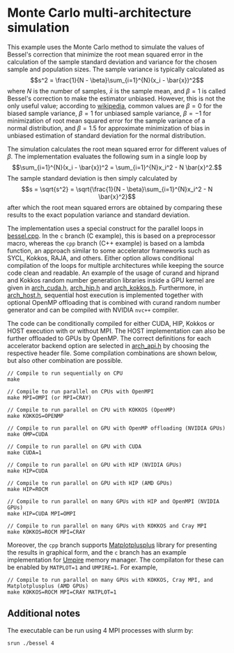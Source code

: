 # Monte Carlo multi-architecture simulation

This example uses the Monte Carlo method to simulate the values of Bessel's correction that minimize the root mean squared error in the calculation of the sample standard deviation and variance for the chosen sample and population sizes. The sample variance is typically calculated as $$s^2 = \frac{1}{N - \beta}\sum_{i=1}^{N}(x_i - \bar{x})^2$$ where $N$ is the number of samples, $\bar{x}$ is the sample mean, and $\beta = 1$ is called Bessel's correction to make the estimator unbiased. However, this is not the only useful value; according to [wikipedia](https://en.wikipedia.org/wiki/Variance#Population_variance_and_sample_variance), common values are $\beta = 0$ for the biased sample variance, $\beta = 1$ for unbiased sample variance, $\beta = -1$ for minimization of root mean squared error for the sample variance of a normal distribution, and $\beta = 1.5$ for approximate minimization of bias in unbiased estimation of standard deviation for the normal distribution.

The simulation calculates the root mean squared error for different values of $\beta$. The implementation evaluates the following sum in a single loop by $$\sum_{i=1}^{N}(x_i - \bar{x})^2 = \sum_{i=1}^{N}x_i^2 - N \bar{x}^2.$$ The sample standard deviation is then simply calculated by $$s = \sqrt{s^2} = \sqrt{\frac{1}{N - \beta}\sum_{i=1}^{N}x_i^2 - N \bar{x}^2}$$ after which the root mean squared errors are obtained by comparing these results to the exact population variance and standard deviation.


The implementation uses a special construct for the parallel loops in [bessel.cpp](src/bessel.cpp). In the `c` branch (C example), this is based on a preprocessor macro, whereas the `cpp` branch (C++ example) is based on a lambda function, an approach similar to some accelerator frameworks such as SYCL, Kokkos, RAJA, and others. Either option allows conditional compilation of the loops for multiple architectures while keeping the source code clean and readable. An example of the usage of curand and hiprand and Kokkos random number generation libraries inside a GPU kernel are given in [arch_cuda.h](src/arch/arch_cuda.h), [arch_hip.h](src/arch/arch_hip.h) and [arch_kokkos.h](src/arch/arch_kokkos.h). Furthermore, in [arch_host.h](src/arch/arch_host.h), sequential host execution is implemented together with optional OpenMP offloading that is combined with curand random number generator and can be compiled with NVIDIA `nvc++` compiler.

The code can be conditionally compiled for either CUDA, HIP, Kokkos or HOST execution with or without MPI. The HOST implementation can also be further offloaded to GPUs by OpenMP. The correct definitions for each accelerator backend option are selected in [arch_api.h](src/arch/arch_api.h) by choosing the respective header file. Some compilation combinations are shown below, but also other combination are possible.

```
// Compile to run sequentially on CPU
make

// Compile to run parallel on CPUs with OpenMPI
make MPI=OMPI (or MPI=CRAY)

// Compile to run parallel on CPU with KOKKOS (OpenMP)
make KOKKOS=OPENMP

// Compile to run parallel on GPU with OpenMP offloading (NVIDIA GPUs)
make OMP=CUDA

// Compile to run parallel on GPU with CUDA
make CUDA=1

// Compile to run parallel on GPU with HIP (NVIDIA GPUs)
make HIP=CUDA

// Compile to run parallel on GPU with HIP (AMD GPUs)
make HIP=ROCM

// Compile to run parallel on many GPUs with HIP and OpenMPI (NVIDIA GPUs)
make HIP=CUDA MPI=OMPI

// Compile to run parallel on many GPUs with KOKKOS and Cray MPI
make KOKKOS=ROCM MPI=CRAY
```

Moreover, the `cpp` branch supports [Matplotplusplus](https://alandefreitas.github.io/matplotplusplus/) library for presenting the results in graphical form, and the `c` branch has an example implementation for [Umpire](https://umpire.readthedocs.io/en/develop/) memory manager. The compilaton for these can be enabled by `MATPLOT=1` and `UMPIRE=1`. For example,
```
// Compile to run parallel on many GPUs with KOKKOS, Cray MPI, and Matplotplusplus (AMD GPUs)
make KOKKOS=ROCM MPI=CRAY MATPLOT=1
```

## Additional notes

The executable can be run using 4 MPI processes with slurm by: 
```
srun ./bessel 4
```